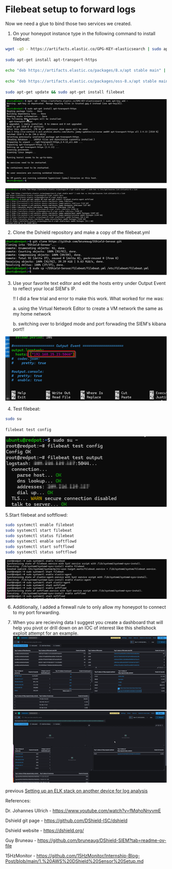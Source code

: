 # Filebeat setup to forward logs

Now we need a glue to bind those two services we created.

1. On your honeypot instance type in the following command to install filebeat:

```bash
wget -qO - https://artifacts.elastic.co/GPG-KEY-elasticsearch | sudo apt-key add -

sudo apt-get install apt-transport-https

echo "deb https://artifacts.elastic.co/packages/8.x/apt stable main" | sudo tee -a /etc/apt/sources.list.d/elastic-8.x.list

echo "deb https://artifacts.elastic.co/packages/oss-8.x/apt stable main" |sudo tee -a /etc/apt/sources.list.d/elastic-8.x.list

sudo apt-get update && sudo apt-get install filebeat
```

![1](/screenshots/filebeat/1.png)

![1](/screenshots/filebeat/2.png)

2. Clone the Dshield repository and make a copy of the filebeat.yml

![1](/screenshots/filebeat/3.png)

3. Use your favorite text editor and edit the hosts entry under Output Event to reflect your local SIEM's IP.
	
    !! I did a few trial and error to make this work. What worked for me was:

	a. using the Virtual Network Editor to create a VM network the same as my home network

	b. switching over to bridged mode and port forwading the SIEM's kibana port!!


![1](/screenshots/filebeat/4.png)

4.  Test filebeat:
```bash
sudo su 

filebeat test config
```

![1](/screenshots/filebeat/5.png)

5.Start filebeat and softflowd:
```bash
sudo systemctl enable filebeat
sudo systemctl start filebeat
sudo systemctl status filebeat
sudo systemctl enable softflowd
sudo systemctl start softflowd
sudo systemctl status softflowd
```
![1](/screenshots/filebeat/6.png)

6. Additionally, I added a firewall rule to only allow my honeypot to connect to my port forwarding.

7. When you are recieving data I suggest you create a dashboard that will help you pivot or drill down on an IOC of interest like this shellshock exploit attempt for an example.
![1](/screenshots/filebeat/7.png)
![1](/screenshots/filebeat/8.png)



previous [Setting up an ELK stack on another device for log analysis](https://github.com/SomeTech01/Dshield-Honeypot-AWS-setup/blob/main/ELK%20stack%20-%20local.md)



References:

Dr. Johannes Ullrich - https://www.youtube.com/watch?v=fMqhoNnyvmE

Dshield git page - https://github.com/DShield-ISC/dshield

Dshield website - https://dshield.org/

Guy Bruneau - https://github.com/bruneaug/DShield-SIEM?tab=readme-ov-file

15HzMonitor - https://github.com/15HzMonitor/Internship-Blog-Post/blob/main/1.%20AWS%20DShield%20Sensor%20Setup.md